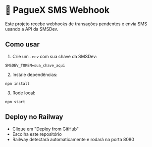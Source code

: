 # 🚀 PagueX SMS Webhook

Este projeto recebe webhooks de transações pendentes e envia SMS usando a API da SMSDev.

## Como usar

1. Crie um `.env` com sua chave da SMSDev:
```
SMSDEV_TOKEN=sua_chave_aqui
```

2. Instale dependências:
```
npm install
```

3. Rode local:
```
npm start
```

## Deploy no Railway

- Clique em "Deploy from GitHub"
- Escolha este repositório
- Railway detectará automaticamente e rodará na porta 8080